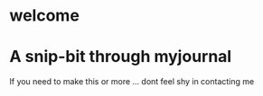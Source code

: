 # welcome
<h1>A snip-bit through myjournal</h1>
<p>If you need to make this or more  ... dont feel shy in contacting me </p>
